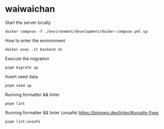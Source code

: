 # waiwaichan

Start the server locally
```
docker compose -f ./environment/development/docker-compose.yml up
```

How to enter the environment
```
docker exec -it backend sh
```

Execute the migration
```
pnpm migrate up
```

Insert seed data
```
pnpm seed up
```

Running formatter && linter
```
pnpm lint
```

Running formatter && linter (unsafe) https://biomejs.dev/linter/#unsafe-fixes
```
pnpm lint:unsafe
```
